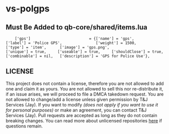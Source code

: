 # vs-polgps

## Must Be Added to qb-core/shared/items.lua

```-- vs-PolGPS
	['gps'] 						 = {['name'] = 'gps', 						['label'] = 'Police GPS', 				['weight'] = 1500, 		['type'] = 'item',		['image'] = 'gps.png', 					['unique'] = true, 	   ['useable'] = true, 	   ['shouldClose'] = true,	   ['combinable'] = nil,   ['description'] = 'GPS for Police Use'},
```

## LICENSE
This project does not contain a license, therefore you are not allowed to add one and claim it as yours. You are not allowed to sell this nor re-distribute it, if an issue arises, we will proceed to file a DMCA takedown request. You are not allowed to change/add a license unless given permission by T&J Services (Jay). If you want to modify _(does not apply if you want to use it for personal purposes)_ or make an agreement, you can contact T&J Services (Jay). Pull requests are accepted as long as they do not contain breaking changes. You can read more about unlicensed repositories [here](https://opensource.stackexchange.com/questions/1720/what-can-i-assume-if-a-publicly-published-project-has-no-license) if questions remain.
